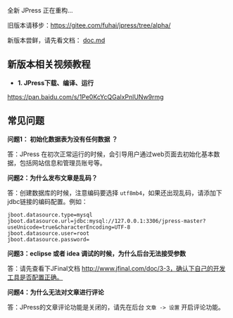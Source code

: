 全新 JPress 正在重构...

旧版本请移步：https://gitee.com/fuhai/jpress/tree/alpha/

新版本尝鲜，请先看文档： [doc.md](./doc.md)

    
## 新版本相关视频教程

* **1. JPress下载、编译、运行** 

https://pan.baidu.com/s/1Pe0KcYcQGalxPnlUNw9rmg


## 常见问题

**问题1： 初始化数据表为没有任何数据 ？**

答：JPress 在初次正常运行的时候，会引导用户通过web页面去初始化基本数据，包括网站信息和管理员账号等。

**问题2：为什么发布文章是乱码？**

答：创建数据库的时候，注意编码要选择 `utf8mb4`，如果还出现乱码，请添加下jdbc链接的编码配置。例如：

```
jboot.datasource.type=mysql
jboot.datasource.url=jdbc:mysql://127.0.0.1:3306/jpress-master?useUnicode=true&characterEncoding=UTF-8
jboot.datasource.user=root
jboot.datasource.password=
```

**问题3：eclipse 或者 idea 调试的时候，为什么后台无法接受参数**

答：请先查看下JFinal文档 http://www.jfinal.com/doc/3-3，确认下自己的开发工具是否配置正确。

**问题4：为什么无法对文章进行评论**

答：JPress的文章评论功能是关闭的，请先在后台 `文章 -> 设置` 开启评论功能。


